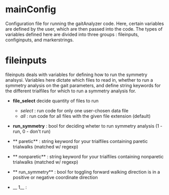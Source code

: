 # mainConfig

Configuration file for running the gaitAnalyzer code. Here, certain variables are defined by the user, which are then passed into
the code. The types of variables defined here are divided into three groups : fileinputs, configinputs, and markerstrings.

# fileinputs
fileinputs deals with variables for defining how to run the symmetry analsysi. Variables here dictate which files to read in, whether to run a symmetry analysis on the gait parameters, and define string keywords for the different trialfiles for which to run a symmetry analysis for.
 - **file_select**  decide quantity of files to run
   - *select* :  run code for only one user-chosen data file
   - *all* : run code for all files with the given file extension (default)
 -  **run_symmetry** : bool for deciding wheter to run symmetry analysis (1 - run, 0 - don't run)
 -  ** paretic** : string keyword for your trialfiles containing paretic trialwalks (matched w/ regexp)
 -  ** nonparetic** : string keyword for your trialfiles containing nonparetic trialwalks (matched w/ regexp)

   





 -  ** run_symmetry** : bool for toggling forward walking direction is in a positive or negative coordinate direction
   - __ 1__ : 
